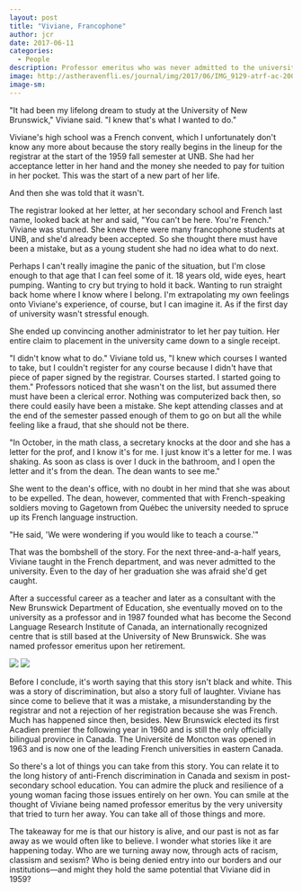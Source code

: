 ```yaml
---
layout: post
title: "Viviane, Francophone"
author: jcr
date: 2017-06-11
categories:
  - People
description: Professor emeritus who was never admitted to the university.
image: http://astheravenfli.es/journal/img/2017/06/IMG_9129-atrf-ac-2000-web.jpg
image-sm:
---
```


"It had been my lifelong dream to study at the University of New Brunswick," Viviane said. "I knew that's what I wanted to do."

Viviane's high school was a French convent, which I unfortunately don't know any more about because the story really begins in the lineup for the registrar at the start of the 1959 fall semester at UNB. She had her acceptance letter in her hand and the money she needed to pay for tuition in her pocket. This was the start of a new part of her life.

And then she was told that it wasn't.

The registrar looked at her letter, at her secondary school and French last name, looked back at her and said, "You can't be here. You're French." Viviane was stunned. She knew there were many francophone students at UNB, and she'd already been accepted. So she thought there must have been a mistake, but as a young student she had no idea what to do next.

Perhaps I can't really imagine the panic of the situation, but I'm close enough to that age that I can feel some of it. 18 years old, wide eyes, heart pumping. Wanting to cry but trying to hold it back. Wanting to run straight back home where I know where I belong. I'm extrapolating my own feelings onto Viviane's experience, of course, but I can imagine it. As if the first day of university wasn't stressful enough.

She ended up convincing another administrator to let her pay tuition. Her entire claim to placement in the university came down to a single receipt.

"I didn't know what to do." Viviane told us, "I knew which courses I wanted to take, but I couldn't register for any course because I didn't have that piece of paper signed by the registrar. Courses started. I started going to them." Professors noticed that she wasn't on the list, but assumed there must have been a clerical error. Nothing was computerized back then, so there could easily have been a mistake. She kept attending classes and at the end of the semester passed enough of them to go on but all the while feeling like a fraud, that she should not be there.

"In October, in the math class, a secretary knocks at the door and she has a letter for the prof, and I know it's for me. I just know it's a letter for me. I was shaking. As soon as class is over I duck in the bathroom, and I open the letter and it's from the dean. The dean wants to see me."

She went to the dean's office, with no doubt in her mind that she was about to be expelled. The dean, however, commented that with French-speaking soldiers moving to Gagetown from Québec the university needed to spruce up its French language instruction. 

"He said, 'We were wondering if you would like to teach a course.'"

That was the bombshell of the story. For the next three-and-a-half years, Viviane taught in the French department, and was never admitted to the university. Even to the day of her graduation she was afraid she'd get caught.

After a successful career as a teacher and later as a consultant with the New Brunswick Department of Education, she eventually moved on to the university as a professor and in 1987 founded what has become the Second Language Research Institute of Canada, an internationally recognized centre that is still based at the University of New Brunswick. She was named professor emeritus upon her retirement.

<img src="http://astheravenfli.es/journal/img/2017/06/IMG_3277-atrf-jcr-2000-web.jpg">

<img src="http://astheravenfli.es/journal/img/2017/06/IMG_3295-atrf-jcr-2000-web.jpg">

Before I conclude, it's worth saying that this story isn't black and white. This was a story of discrimination, but also a story full of laughter. Viviane has since come to believe that it was a mistake, a misunderstanding by the registrar and not a rejection of her registration because she was French. Much has happened since then, besides. New Brunswick elected its first Acadien premier the following year in 1960 and is still the only officially bilingual province in Canada. The Université de Moncton was opened in 1963 and is now one of the leading French universities in eastern Canada.

So there's a lot of things you can take from this story. You can relate it to the long history of anti-French discrimination in Canada and sexism in post-secondary school education. You can admire the pluck and resilience of a young woman facing those issues entirely on her own. You can smile at the thought of Viviane being named professor emeritus by the very university that tried to turn her away. You can take all of those things and more. 

The takeaway for me is that our history is alive, and our past is not as far away as we would often like to believe. I wonder what stories like it are happening today. Who are we turning away now, through acts of racism, classism and sexism? Who is being denied entry into our borders and our institutions—and might they hold the same potential that Viviane did in 1959?